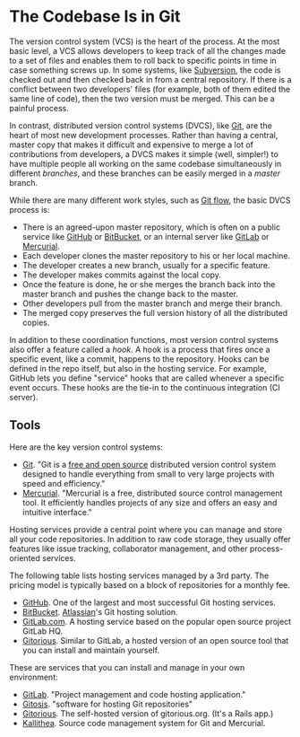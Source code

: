 # The Codebase Is in Git

<span class="drop fa fa-code-fork fa-5x pull-left fa-border"></span>

The version control system (VCS) is the heart of the process. At the most basic level, a VCS allows developers to keep track of all the changes made to a set of files and enables them to roll back to specific points in time in case something screws up. In some systems, like [Subversion](http://subversion.apache.org/), the code is checked out and then checked back in from a central repository. If there is a conflict between two developers' files (for example, both of them edited the same line of code), then the two version must be merged. This can be a painful process.

In contrast, distributed version control systems (DVCS), like [Git](http://git-scm.com/), are the heart of most new development processes. Rather than having a central, master copy that makes it difficult and expensive to merge a lot of contributions from developers, a DVCS makes it simple (well, simpler!) to have multiple people all working on the same codebase simultaneously in different _branches_, and these branches can be easily merged in a _master_ branch.

While there are many different work styles, such as [Git flow](http://nvie.com/posts/a-successful-git-branching-model/), the basic DVCS process is:

* There is an agreed-upon master repository, which is often on a public service like [GitHub](https://github.com/) or [BitBucket](https://bitbucket.org/), or an internal server like [GitLab](https://www.gitlab.com/) or [Mercurial](http://mercurial.selenic.com/).
* Each developer clones the master repository to his or her local machine.
* The developer creates a new branch, usually for a specific feature.
* The developer makes commits against the local copy.
* Once the feature is done, he or she merges the branch back into the master branch and pushes the change back to the master.
* Other developers pull from the master branch and merge their branch.
* The merged copy preserves the full version history of all the distributed copies.

In addition to these coordination functions, most version control systems also offer a feature called a _hook_. A hook is a process that fires once a specific event, like a commit, happens to the repository. Hooks can be defined in the repo itself, but also in the hosting service. For example, GitHub lets you define "service" hooks that are called whenever a specific event occurs. These hooks are the tie-in to the continuous integration (CI server).

## Tools

Here are the key version control systems:

* [Git](http://git-scm.com/). "Git is a [free and open source](http://git-scm.com/about/free-and-open-source) distributed version control system designed to handle everything from small to very large projects with speed and efficiency."
* [Mercurial](http://mercurial.selenic.com/). "Mercurial is a free, distributed source control management tool. It efficiently handles projects of any size and offers an easy and intuitive interface."

Hosting services provide a central point where you can manage and store all your code repositories. In addition to raw code storage, they usually offer features like issue tracking, collaborator management, and other process-oriented services.

The following table lists hosting services managed by a 3rd party.  The pricing model is typically based on a block of repositories for a monthly fee.

* [GitHub](https://github.com/).  One of the largest and most successful Git hosting services.
* [BitBucket](https://bitbucket.org/).  [Atlassian](https://www.atlassian.com/)'s Git hosting solution.
* [GitLab.com](https://www.gitlab.com/). A hosting service based on the popular open source project GitLab HQ.
* [Gitorious](https://gitorious.org/). Similar to GitLab, a hosted version of an open source tool that you can install and maintain yourself.

These are services that you can install and manage in your own environment:

* [GitLab](https://github.com/gitlabhq/gitlabhq).  "Project management and code hosting application."
* [Gitosis](https://github.com/tv42/gitosis). "software for hosting Git repositories"
* [Gitorious](https://gitorious.org/gitorious). The self-hosted version of gitorious.org. (It's a Rails app.)
* [Kallithea](https://kallithea-scm.org/). Source code management system for Git and Mercurial.
